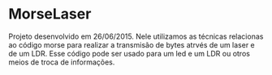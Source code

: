 # MorseLaser
Projeto desenvolvido em 26/06/2015. Nele utilizamos as técnicas relacionas ao código morse para realizar a transmisão de bytes atrvés de um laser e de um LDR. 
Esse código pode ser usado para um led e um LDR ou otros meios de troca de informações. 

